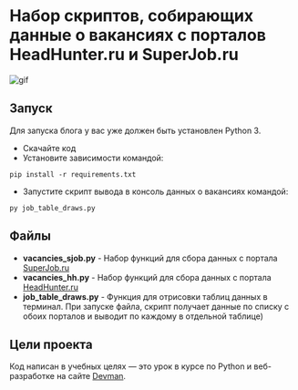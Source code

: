 # Набор скриптов, собирающих данные о вакансиях с порталов **HeadHunter.ru** и **SuperJob.ru**

![gif](https://telegra.ph/file/6022df8bf1af7a601f93d.gif)

## Запуск

Для запуска блога у вас уже должен быть установлен Python 3.

- Скачайте код
- Установите зависимости командой:
```
pip install -r requirements.txt
```

- Запустите скрипт вывода в консоль данных о вакансиях командой: 
```
py job_table_draws.py
```

## Файлы

- **vacancies_sjob.py** - Набор функций для сбора данных с портала [SuperJob.ru](https://SuperJob.ru)
- **vacancies_hh.py** - Набор функций для сбора данных с портала [HeadHunter.ru](https://HeadHunter.ru)
- **job_table_draws.py** - Функция для отрисовки таблиц данных в терминал. При запуске файла, скрипт получает данные по списку с обоих порталов и выводит по каждому в отдельной таблице)

## Цели проекта

Код написан в учебных целях — это урок в курсе по Python и веб-разработке на сайте [Devman](https://dvmn.org).
